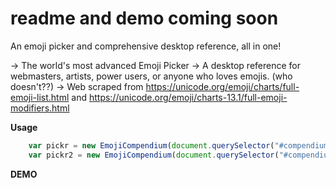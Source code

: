 # readme and demo coming soon
An emoji picker and comprehensive desktop reference, all in one!

-> The world's most advanced Emoji Picker
-> A desktop reference for webmasters, artists, power users, or anyone who loves emojis. (who doesn't??) 
-> Web scraped from https://unicode.org/emoji/charts/full-emoji-list.html and https://unicode.org/emoji/charts-13.1/full-emoji-modifiers.html

**Usage**

```javascript
    var pickr = new EmojiCompendium(document.querySelector("#compendium"), document.querySelector("#example"));
    var pickr2 = new EmojiCompendium(document.querySelector("#compendium2"), document.querySelector("#example2"), { width: "220px", height: "350px", mode: "mini", category: "Animals & nature" })
```

**DEMO**
